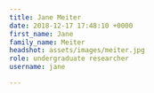 ```yaml
---
title: Jane Meiter
date: 2018-12-17 17:48:10 +0000
first_name: Jane
family_name: Meiter
headshot: assets/images/meiter.jpg
role: undergraduate researcher
username: jane

---
```

